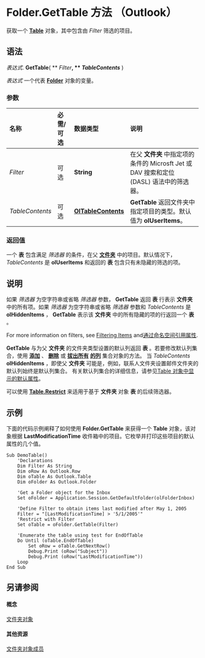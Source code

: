 
# Folder.GetTable 方法 （Outlook）

获取一个  **[Table](0affaafd-93fe-227a-acee-e09a86cadc20.md)** 对象，其中包含由 _Filter_ 筛选的项目。


## 语法

 _表达式_. **GetTable**( ** _Filter_**, ** _TableContents_** )

 _表达式_ 一个代表 **[Folder](3cf6cda8-6d70-666e-2643-9d9c5b9cacfc.md)** 对象的变量。


### 参数



|**名称**|**必需/可选**|**数据类型**|**说明**|
|:-----|:-----|:-----|:-----|
| _Filter_|可选|**String**|在父 **文件夹** 中指定项的条件的 Microsft Jet 或 DAV 搜索和定位 (DASL) 语法中的筛选器。|
| _TableContents_|可选|**[OlTableContents](45d7ba3e-64ef-450f-8c72-914499269192.md)**|**GetTable** 返回文件夹中指定项目的类型。默认值为 **olUserItems**。|

### 返回值

一个 **表** 包含满足 _筛选器_ 的条件，在父 **[文件夹](3cf6cda8-6d70-666e-2643-9d9c5b9cacfc.md)** 中的项目。默认情况下， _TableContents_ 是 **olUserItems** 和返回的 **表** 包含只有未隐藏的筛选的项。


## 说明

如果 _筛选器_ 为空字符串或省略 _筛选器_ 参数， **GetTable** 返回 **表** 行表示 **文件夹** 中的所有项。如果 _筛选器_ 为空字符串或省略 _筛选器_ 参数和 _TableContents_ 是 **olHiddenItems** ， **GetTable** 表示该 **文件夹** 中的所有隐藏的项的行返回一个 **表** 。

For more information on filters, see [Filtering Items](http://msdn.microsoft.com/library/4038e042-1b07-5d18-18b0-c2b58c9c42da%28Office.15%29.aspx) and[通过命名空间引用属性](http://msdn.microsoft.com/library/c1c7bfa9-64d7-81d2-84e7-f0a4c57780b3%28Office.15%29.aspx).

 **GetTable** 与为父 **文件夹** 的文件夹类型设置的默认列返回 **表** 。若要修改默认列集合，使用 **[添加](d438cfeb-629f-4234-6f4f-ffa086ef9a41.md)** 、 **[删除](f567879c-f37a-2b65-b4a5-832b6f3acdf8.md)** 或 **[拔出所有](e9923548-9c75-e5dd-0643-3c42cd112352.md)** **[的列](628bf0cf-4ee8-5e5c-09d7-89d7adf256ca.md)** 集合对象的方法。 当 _TableContents_ **olHiddenItems** ，即使父 **文件夹** 可能是，例如，联系人文件夹设置邮件文件夹的默认列始终是默认列集合。 有关默认列集合的详细信息，请参见[Table 对象中显示的默认属性](http://msdn.microsoft.com/library/649c64f3-2d1e-23f1-bf13-3368da79e62b%28Office.15%29.aspx)。

可以使用 **[Table.Restrict](ecdd30f6-e12c-8025-3ded-592d2fad2bb8.md)** 来适用于基于 **文件夹** 对象 **表** 的后续筛选器。


## 示例

下面的代码示例阐释了如何使用 **Folder.GetTable** 来获得一个 **Table** 对象，该对象根据 **LastModificationTime** 收件箱中的项目。它枚举并打印这些项目的默认属性的几个值。


```
Sub DemoTable()  
    'Declarations  
    Dim Filter As String  
    Dim oRow As Outlook.Row  
    Dim oTable As Outlook.Table  
    Dim oFolder As Outlook.Folder  
  
    'Get a Folder object for the Inbox  
    Set oFolder = Application.Session.GetDefaultFolder(olFolderInbox)  
  
    'Define Filter to obtain items last modified after May 1, 2005  
    Filter = "[LastModificationTime] > '5/1/2005'"  
    'Restrict with Filter  
    Set oTable = oFolder.GetTable(Filter)  
  
    'Enumerate the table using test for EndOfTable  
    Do Until (oTable.EndOfTable)  
        Set oRow = oTable.GetNextRow()  
        Debug.Print (oRow("Subject"))  
        Debug.Print (oRow("LastModificationTime"))  
    Loop  
End Sub
```


## 另请参阅


#### 概念


[文件夹对象](3cf6cda8-6d70-666e-2643-9d9c5b9cacfc.md)
#### 其他资源


[文件夹对象成员](788acd42-377a-1803-7713-50e45086e2d1.md)